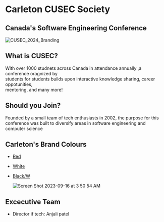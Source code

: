 # Carleton CUSEC Society

## Canada's Software Engineering Conference

![CUSEC_2024_Branding](https://github.com/shifatcusec/cusecinfopage/assets/145038250/0e290ba4-19f0-4135-9620-ced5971bfb39)

## What is CUSEC?
With over 1000 studnets across Canada in attendance annually ,a conference oragnized by  
students for students builds upon interactive knowledge sharing, career oppotunities,  
mentoring, and many more!

## Should you Join?
Founded by a small team of tech enthusiasts in 2002, the purpose for this conference 
was built to diversify areas in software engineering and computer science

## Carleton's Brand Colours

- [Red](#categories)
- [White](#categories)
- [Black/W](#categories)

  ![Screen Shot 2023-09-16 at 3 50 54 AM](https://github.com/shifatcusec/cusecinfopage/assets/145038250/db82b6df-35bb-4062-b858-0f46000b999e)


## Excecutive Team

- Director if tech: Anjali patel

